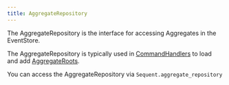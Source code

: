 ```yaml
---
title: AggregateRepository
---
```


The AggregateRepository is the interface for accessing Aggregates in the EventStore.

The AggregateRepository is typically used in [CommandHandlers](command-handler.html) to load and add [AggregateRoots](aggregate-root.html).

You can access the AggregateRepository via `Sequent.aggregate_repository`
